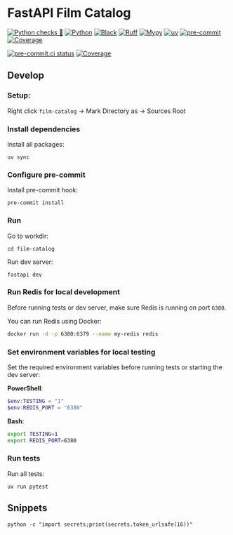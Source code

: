 # FastAPI Film Catalog

[![Python checks 🐍](https://img.shields.io/github/actions/workflow/status/yaros2106/FastAPI-Film-Catalog/python-checks.yaml?branch=main&style=for-the-badge&label=Python%20checks%20%F0%9F%90%8D&labelColor=161b22&logo=github)](https://github.com/yaros2106/FastAPI-Film-Catalog/actions/workflows/python-checks.yaml)
[![Python](https://img.shields.io/badge/python-3.13+-blue?style=for-the-badge&logo=python&labelColor=161b22)](https://www.python.org/)
[![Black](https://img.shields.io/badge/code%20style-black-000000.svg?style=for-the-badge&logo=python&logoColor=white&labelColor=161b22)](https://black.readthedocs.io/en/stable/)
[![Ruff](https://img.shields.io/badge/linter-ruff-%23ef5b25?style=for-the-badge&logo=ruff&logoColor=white&labelColor=161b22)](https://docs.astral.sh/ruff/)
[![Mypy](https://img.shields.io/badge/type%20checker-mypy-blueviolet?style=for-the-badge&logo=python&logoColor=white&labelColor=161b22)](http://mypy-lang.org/)
[![uv](https://img.shields.io/badge/installer-uv-4B8BBE?style=for-the-badge&logo=python&logoColor=white&labelColor=161b22)](https://github.com/astral-sh/uv)
[![pre-commit](https://img.shields.io/badge/pre--commit-enabled-brightgreen?style=for-the-badge&logo=pre-commit&logoColor=white&labelColor=161b22)](https://pre-commit.com/)
[![Coverage](https://img.shields.io/endpoint?url=https%3A%2F%2Fgist.githubusercontent.com%2Fyaros2106%2F9dd79657afe76d52e3a70bd197475d42%2Fraw%2Fcoverage.json&style=for-the-badge&color=brightgreen&labelColor=161b22)](https://github.com/yaros2106/FastAPI-Film-Catalog/actions/workflows/python-checks.yaml)

[![pre-commit.ci status](https://results.pre-commit.ci/badge/github/yaros2106/FastAPI-Film-Catalog/main.svg)](https://results.pre-commit.ci/latest/github/yaros2106/FastAPI-Film-Catalog/main)
[![Coverage](https://codecov.io/gh/yaros2106/FastAPI-Film-Catalog/branch/main/graph/badge.svg?style=for-the-badge&labelColor=2d2f36)](https://codecov.io/gh/yaros2106/FastAPI-Film-Catalog)

## Develop

### Setup:

Right click `film-catalog` -> Mark Directory as -> Sources Root

### Install dependencies

Install all packages:
```shell
uv sync
```

### Configure pre-commit

Install pre-commit hook:
```shell
pre-commit install
```

### Run

Go to workdir:
```shell
cd film-catalog
```

Run dev server:
```shell
fastapi dev
```

### Run Redis for local development

Before running tests or dev server, make sure Redis is running on port `6380`.

You can run Redis using Docker:

```bash
docker run -d -p 6380:6379 --name my-redis redis
```

### Set environment variables for local testing

Set the required environment variables before running tests or starting the dev server:

**PowerShell**:
```powershell
$env:TESTING = "1"
$env:REDIS_PORT = "6380"
```

**Bash**:
```bash
export TESTING=1
export REDIS_PORT=6380
```

### Run tests

Run all tests:
```shell
uv run pytest
```


## Snippets
```shell
python -c "import secrets;print(secrets.token_urlsafe(16))"
```

